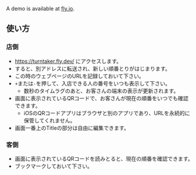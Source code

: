 A demo is available at <a href="https://turntaker.fly.dev/">fly.io</a>.

## 使い方

### 店側

* https://turntaker.fly.dev/ にアクセスします。
* すると、別アドレスに転送され、新しい順番とりがはじまります。
* この時のウェブページのURLを記録しておいて下さい。
* `+`または`-`を押して、入店できる人の番号をいつも表示して下さい。
  * 数秒のタイムラグのあと、お客さんの端末の表示が更新されます。
* 画面に表示されているQRコードで、お客さんが現在の順番をいつでも確認できます。
  * iOSのQRコードアプリはブラウザと別のアプリであり、URLを永続的に保管してくれません。
* 画面一番上のTitleの部分は自由に編集できます。

### 客側

* 画面に表示されているQRコードを読みとると、現在の順番を確認できます。
* ブックマークしておいて下さい。
